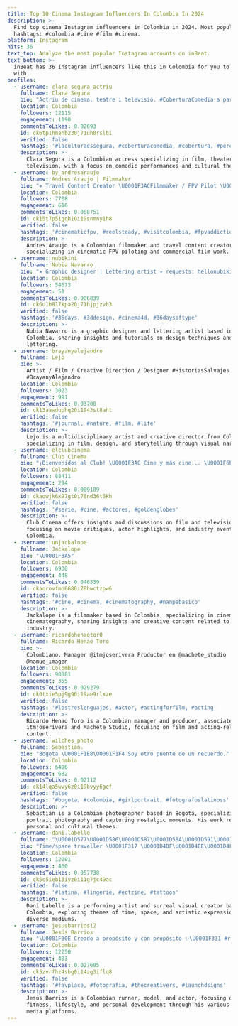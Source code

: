 ```yaml
---
title: Top 10 Cinema Instagram Influencers In Colombia In 2024
description: >-
  Find top cinema Instagram influencers in Colombia in 2024. Most popular
  hashtags: #colombia #cine #film #cinema.
platform: Instagram
hits: 36
text_top: Analyze the most popular Instagram accounts on inBeat.
text_bottom: >-
  inBeat has 36 Instagram influencers like this in Colombia for you to connect
  with.
profiles:
  - username: clara_segura_actriu
    fullname: Clara Segura
    bio: "Actriu de cinema, teatre i televisió. #CoberturaComedia a partir del 09/02 al @teatre_condal \U0001F447"
    location: Colombia
    followers: 12115
    engagement: 1190
    commentsToLikes: 0.02693
    id: ck6tp1hmahb230j71uh0rslbi
    verified: false
    hashtags: '#laculturaessegura, #coberturacomedia, #cobertura, #perecasald'
    description: >-
      Clara Segura is a Colombian actress specializing in film, theater, and
      television, with a focus on comedic performances and cultural themes.
  - username: by_andresaraujo
    fullname: Andres Araujo | Filmmaker
    bio: "✈️ Travel Content Creator \U0001F3ACFilmmaker / FPV Pilot \U0001F1E8\U0001F1F4 Colombia \U0001F3A5 Commercial work @andresaraujo.films \U0001F534 CINEMATIC FPV \U0001F3A1 ⏬"
    location: Colombia
    followers: 7708
    engagement: 616
    commentsToLikes: 0.068751
    id: ck15t7p51gqh10i19snmny1h8
    verified: false
    hashtags: '#cinematicfpv, #reelsteady, #visitcolombia, #fpvaddiction'
    description: >-
      Andres Araujo is a Colombian filmmaker and travel content creator,
      specializing in cinematic FPV piloting and commercial film work.
  - username: nubikini
    fullname: Nubia Navarro
    bio: "✶ Graphic designer | Lettering artist ✦ requests: hellonubikini@gmail.com Learn with me \U0001F447\U0001F3FC"
    location: Colombia
    followers: 54673
    engagement: 51
    commentsToLikes: 0.006839
    id: ck6u1b817kpa20j71hjpjzvh3
    verified: false
    hashtags: '#36days, #3ddesign, #cinema4d, #36daysoftype'
    description: >-
      Nubia Navarro is a graphic designer and lettering artist based in
      Colombia, sharing insights and tutorials on design techniques and creative
      lettering.
  - username: brayanyalejandro
    fullname: Lejo
    bio: >-
      Artist / Film / Creative Direction / Designer #HistoriasSalvajes •
      #BrayanyAlejandro
    location: Colombia
    followers: 3023
    engagement: 991
    commentsToLikes: 0.03708
    id: ck13aawduphq20i1943st8aht
    verified: false
    hashtags: '#journal, #nature, #film, #life'
    description: >-
      Lejo is a multidisciplinary artist and creative director from Colombia,
      specializing in film, design, and storytelling through visual narratives.
  - username: elclubcinema
    fullname: Club Cinema
    bio: "¡Bienvenidos al Club! \U0001F3AC Cine y más cine... \U0001F6E1️Cuenta de respaldo: @elclubcinema2 \U0001F5B1️Web."
    location: Colombia
    followers: 88411
    engagement: 294
    commentsToLikes: 0.009109
    id: ckaowjk6x97gt0i78nd36t6kh
    verified: false
    hashtags: '#serie, #cine, #actores, #goldenglobes'
    description: >-
      Club Cinema offers insights and discussions on film and television,
      focusing on movie critiques, actor highlights, and industry events from
      Colombia.
  - username: unjackalope
    fullname: Jackalope
    bio: "\U0001F3A5"
    location: Colombia
    followers: 6930
    engagement: 448
    commentsToLikes: 0.046339
    id: ckaorovfmo6680i78hwctzpw6
    verified: false
    hashtags: '#cine, #cinema, #cinematography, #nanpabasico'
    description: >-
      Jackalope is a filmmaker based in Colombia, specializing in cinema and
      cinematography, sharing insights and creative content related to the film
      industry.
  - username: ricardohenaotor0
    fullname: Ricardo Henao Toro
    bio: >-
      Colombiano. Manager @itmjoserivera Productor en @machete_studio
      @namue_imagen
    location: Colombia
    followers: 98881
    engagement: 355
    commentsToLikes: 0.029279
    id: ck0txie5pj9g90i19ae9rlxze
    verified: false
    hashtags: '#lostreslenguajes, #actor, #actingforfilm, #acting'
    description: >-
      Ricardo Henao Toro is a Colombian manager and producer, associated with
      itmjoserivera and Machete Studio, focusing on film and acting-related
      content.
  - username: wilches_photo
    fullname: Sebastián.
    bio: "Bogota \U0001F1E8\U0001F1F4 Soy otro puente de un recuerdo."
    location: Colombia
    followers: 6496
    engagement: 682
    commentsToLikes: 0.02112
    id: ck14lqa5wvy6z0i19bvyy6gef
    verified: false
    hashtags: '#bogota, #colombia, #girlportrait, #fotografoslatinoss'
    description: >-
      Sebastián is a Colombian photographer based in Bogotá, specializing in
      portrait photography and capturing nostalgic moments. His work reflects
      personal and cultural themes.
  - username: dani.labelle
    fullname: "\U0001D577\U0001D586\U0001D587\U0001D58A\U0001D591\U0001D591\U0001D58A."
    bio: "Time/space traveller \U0001F317 \U0001D4DF\U0001D4EE\U0001D4FB\U0001D4EF\U0001D4F8\U0001D4FB\U0001D4F6\U0001D4F2\U0001D4F7\U0001D4F0 \U0001D4EA\U0001D4F7\U0001D4ED \U0001D4FC\U0001D4FE\U0001D4FB\U0001D4FB\U0001D4EE\U0001D4EA\U0001D4F5 \U0001D4EA\U0001D4FB\U0001D4FD\U0001D4F2\U0001D4FC\U0001D4FD."
    location: Colombia
    followers: 12001
    engagement: 460
    commentsToLikes: 0.057738
    id: ck5c5ieb13iyz0i11g7jc49ac
    verified: false
    hashtags: '#latina, #lingerie, #ectzine, #tattoos'
    description: >-
      Dani Labelle is a performing artist and surreal visual creator based in
      Colombia, exploring themes of time, space, and artistic expression through
      diverse mediums.
  - username: jesusbarrios12
    fullname: Jesús Barrios
    bio: "\U0001F30E Creado a propósito y con propósito ✨\U0001F331 #runner #modelo #actor #humano 5\U0001F513 21\U0001F513 42\U0001F513 \U0001F3C3 IRONMAN 70.3 \U0001F510 \U0001F1E8\U0001F1F4 @savantsmodel"
    location: Colombia
    followers: 12250
    engagement: 403
    commentsToLikes: 0.027695
    id: ck5zvrfhz4sbg0i14zg3iflq8
    verified: false
    hashtags: '#favplace, #fotografia, #thecreativers, #launchdsigns'
    description: >-
      Jesús Barrios is a Colombian runner, model, and actor, focusing on
      fitness, lifestyle, and personal development through his various social
      media platforms.
---
```


